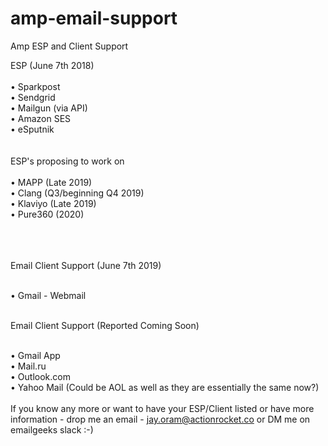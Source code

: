 # amp-email-support
Amp ESP and Client Support

ESP (June 7th 2018)
<br><br>
• Sparkpost<br>
• Sendgrid<br>
• Mailgun (via API)<br>
• Amazon SES<br>
• eSputnik<br>
<br><br>
ESP's proposing to work on
<br><br>
• MAPP (Late 2019)<br>
• Clang (Q3/beginning Q4 2019)<br>
• Klaviyo (Late 2019)<br>
• Pure360 (2020)<br>

<br><br><br>
Email Client Support (June 7th 2019)<br><br>

• Gmail - Webmail<br><br>

Email Client Support (Reported Coming Soon)<br><br>

• Gmail App<br>
• Mail.ru<br>
• Outlook.com <br>
• Yahoo Mail (Could be AOL as well as they are essentially the same now?) <br>
<br>
If you know any more or want to have your ESP/Client listed or have more information - drop me an email - jay.oram@actionrocket.co or DM me on emailgeeks slack :-) 

